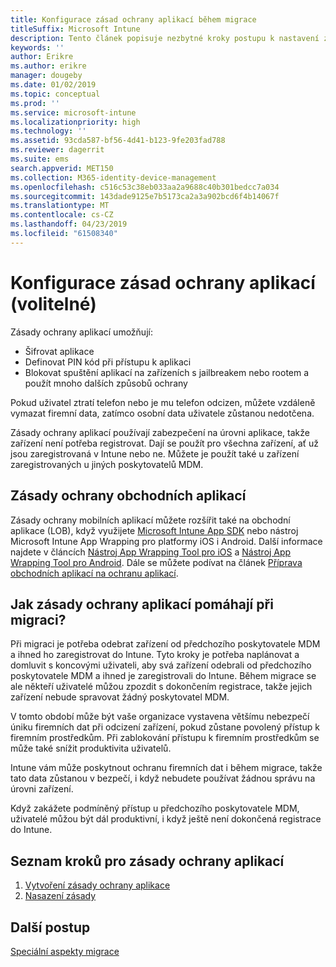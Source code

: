 ```yaml
---
title: Konfigurace zásad ochrany aplikací během migrace
titleSuffix: Microsoft Intune
description: Tento článek popisuje nezbytné kroky postupu k nastavení zásad ochrany aplikací během migrace do Microsoft Intune.
keywords: ''
author: Erikre
ms.author: erikre
manager: dougeby
ms.date: 01/02/2019
ms.topic: conceptual
ms.prod: ''
ms.service: microsoft-intune
ms.localizationpriority: high
ms.technology: ''
ms.assetid: 93cda587-bf56-4d41-b123-9fe203fad788
ms.reviewer: dagerrit
ms.suite: ems
search.appverid: MET150
ms.collection: M365-identity-device-management
ms.openlocfilehash: c516c53c38eb033aa2a9688c40b301bedcc7a034
ms.sourcegitcommit: 143dade9125e7b5173ca2a3a902bcd6f4b14067f
ms.translationtype: MT
ms.contentlocale: cs-CZ
ms.lasthandoff: 04/23/2019
ms.locfileid: "61508340"
---
```

# <a name="configure-app-protection-policies-optional"></a>Konfigurace zásad ochrany aplikací (volitelné)


Zásady ochrany aplikací umožňují:
* Šifrovat aplikace
* Definovat PIN kód při přístupu k aplikaci
* Blokovat spuštění aplikací na zařízeních s jailbreakem nebo rootem a použít mnoho dalších způsobů ochrany

Pokud uživatel ztratí telefon nebo je mu telefon odcizen, můžete vzdáleně vymazat firemní data, zatímco osobní data uživatele zůstanou nedotčena.

Zásady ochrany aplikací používají zabezpečení na úrovni aplikace, takže zařízení není potřeba registrovat. Dají se použít pro všechna zařízení, ať už jsou zaregistrovaná v Intune nebo ne. Můžete je použít také u zařízení zaregistrovaných u jiných poskytovatelů MDM.

## <a name="app-protection-policies-with-lob-apps"></a>Zásady ochrany obchodních aplikací

Zásady ochrany mobilních aplikací můžete rozšířit také na obchodní aplikace (LOB), když využijete [Microsoft Intune App SDK](app-sdk-get-started.md) nebo nástroj Microsoft Intune App Wrapping pro platformy iOS i Android. Další informace najdete v článcích [Nástroj App Wrapping Tool pro iOS](app-wrapper-prepare-ios.md) a [Nástroj App Wrapping Tool pro Android](app-wrapper-prepare-android.md). Dále se můžete podívat na článek [Příprava obchodních aplikací na ochranu aplikací](apps-prepare-mobile-application-management.md).

## <a name="how-do-app-protection-policies-help-during-migration"></a>Jak zásady ochrany aplikací pomáhají při migraci?

Při migraci je potřeba odebrat zařízení od předchozího poskytovatele MDM a ihned ho zaregistrovat do Intune. Tyto kroky je potřeba naplánovat a domluvit s koncovými uživateli, aby svá zařízení odebrali od předchozího poskytovatele MDM a ihned je zaregistrovali do Intune. Během migrace se ale někteří uživatelé můžou zpozdit s dokončením registrace, takže jejich zařízení nebude spravovat žádný poskytovatel MDM.

V tomto období může být vaše organizace vystavena většímu nebezpečí úniku firemních dat při odcizení zařízení, pokud zůstane povolený přístup k firemním prostředkům. Při zablokování přístupu k firemním prostředkům se může také snížit produktivita uživatelů.

Intune vám může poskytnout ochranu firemních dat i během migrace, takže tato data zůstanou v bezpečí, i když nebudete používat žádnou správu na úrovni zařízení.

Když zakážete podmíněný přístup u předchozího poskytovatele MDM, uživatelé můžou být dál produktivní, i když ještě není dokončená registrace do Intune.

## <a name="task-list-for-app-protection-policies"></a>Seznam kroků pro zásady ochrany aplikací

1. [Vytvoření zásady ochrany aplikace](app-protection-policies.md#create-an-app-protection-policy)
2. [Nasazení zásady](app-protection-policies.md#deploy-a-policy-to-users)


## <a name="next-steps"></a>Další postup

[Speciální aspekty migrace](migration-guide-considerations.md)
